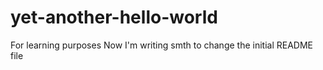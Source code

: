 # yet-another-hello-world
For learning purposes
Now I'm writing smth to change the initial README file
